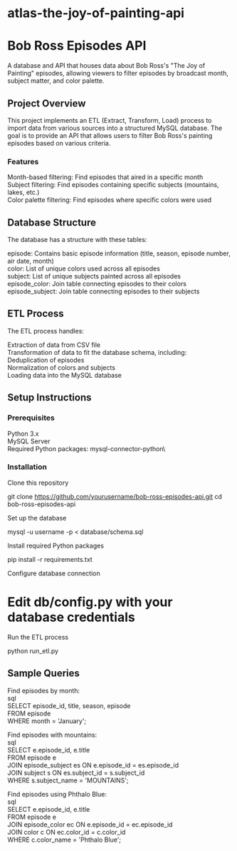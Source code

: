 # atlas-the-joy-of-painting-api

# Bob Ross Episodes API

A database and API that houses data about Bob Ross's "The Joy of Painting" episodes, allowing viewers to filter episodes by broadcast month, subject matter, and color palette.

## Project Overview

This project implements an ETL (Extract, Transform, Load) process to import data from various sources into a structured MySQL database. The goal is to provide an API that allows users to filter Bob Ross's painting episodes based on various criteria.

### Features

Month-based filtering: Find episodes that aired in a specific month\
Subject filtering: Find episodes containing specific subjects (mountains, lakes, etc.)\
Color palette filtering: Find episodes where specific colors were used
## Database Structure

The database has a structure with these tables:

episode: Contains basic episode information (title, season, episode number, air date, month)\
color: List of unique colors used across all episodes\
subject: List of unique subjects painted across all episodes\
episode_color: Join table connecting episodes to their colors\
episode_subject: Join table connecting episodes to their subjects
## ETL Process

The ETL process handles:

Extraction of data from CSV file\
Transformation of data to fit the database schema, including:\
Deduplication of episodes\
Normalization of colors and subjects\
Loading data into the MySQL database
## Setup Instructions

### Prerequisites

Python 3.x\
MySQL Server\
Required Python packages: mysql-connector-python\
### Installation

Clone this repository

git clone https://github.com/yourusername/bob-ross-episodes-api.git
cd bob-ross-episodes-api

Set up the database

mysql -u username -p < database/schema.sql

Install required Python packages

pip install -r requirements.txt

Configure database connection

# Edit db/config.py with your database credentials

Run the ETL process

python run_etl.py


## Sample Queries

Find episodes by month:\
sql\
SELECT episode_id, title, season, episode\
FROM episode\
WHERE month = 'January';

Find episodes with mountains:\
sql\
SELECT e.episode_id, e.title\
FROM episode e\
JOIN episode_subject es ON e.episode_id = es.episode_id\
JOIN subject s ON es.subject_id = s.subject_id\
WHERE s.subject_name = 'MOUNTAINS';

Find episodes using Phthalo Blue:\
sql\
SELECT e.episode_id, e.title\
FROM episode e\
JOIN episode_color ec ON e.episode_id = ec.episode_id\
JOIN color c ON ec.color_id = c.color_id\
WHERE c.color_name = 'Phthalo Blue';
